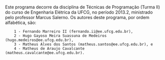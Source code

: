 Este programa decorre da disciplina de Técnicas de Programação (Turma II) do curso de Engenharia Elétrica da UFCG, no período 2013.2, ministrado pelo professor Marcus Salerno.
Os autores deste programa, por ordem alfabética, são:

        1 - Fernando Marreiro II (fernando.ii@ee.ufcg.edu.br),
        2 - Hugo Gayoso Meira Suassuna de Medeiros (hugo.medeiros@ee.ufcg.edu.br),
        3 - Matheus Alves dos Santos (matheus.santos@ee.ufcg.edu.br), e
        4 - Matheus de Araujo Cavalcante (matheus.cavalcante@ee.ufcg.edu.br).
